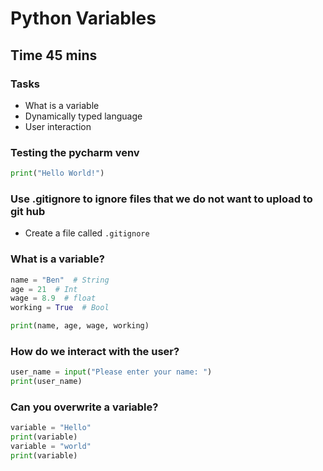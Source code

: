 # Python Variables
## Time 45 mins
### Tasks

* What is a variable
* Dynamically typed language
* User interaction  

### Testing the pycharm venv
```python
print("Hello World!")
```

### Use .gitignore to ignore files that we do not want to upload to git hub
* Create a file called ```.gitignore```

### What is a variable?  
```python
name = "Ben"  # String
age = 21  # Int
wage = 8.9  # float
working = True  # Bool

print(name, age, wage, working)
```
  
### How do we interact with the user?  
```python
user_name = input("Please enter your name: ")
print(user_name)
```

### Can you overwrite a variable?
```python
variable = "Hello"
print(variable)
variable = "world"
print(variable)
```
